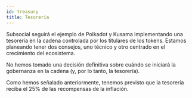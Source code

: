 ```yaml
---
id: treasury
title: Tesorería
---
```


Subsocial seguirá el ejemplo de Polkadot y Kusama implementando una tesorería en la cadena controlada por los titulares de los tokens. Estamos planeando tener dos consejos, uno técnico y otro centrado en el crecimiento del ecosistema.

No hemos tomado una decisión definitiva sobre cuándo se iniciará la gobernanza en la cadena (y, por lo tanto, la tesorería).

Como hemos señalado anteriormente, tenemos previsto que la tesorería reciba el 25% de las recompensas de la inflación.
